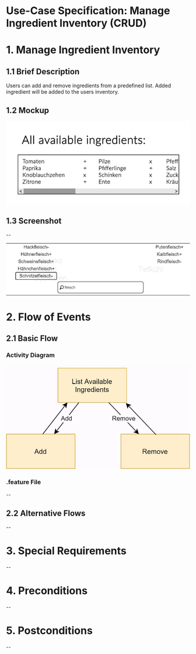 # Use-Case Specification: Manage Ingredient Inventory (CRUD)

# 1. Manage Ingredient Inventory

## 1.1 Brief Description

Users can add and remove ingredients from a predefined list. Added ingredient will be added to the users inventory.

## 1.2 Mockup

![Mockup](mockup.jpg)

## 1.3 Screenshot
--

![Manage Ingredients](screenshot.PNG)

# 2. Flow of Events

## 2.1 Basic Flow

### Activity Diagram

![activity-diagram](activity-diagram.jpg)

### .feature File
--

## 2.2 Alternative Flows
--

# 3. Special Requirements
--

# 4. Preconditions
--

# 5. Postconditions
--
